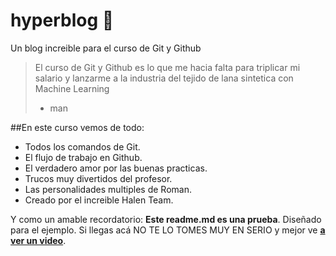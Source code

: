 # hyperblog 🤠
Un blog increible para el curso de Git y Github
>El curso de Git y Github es lo que me hacia falta para triplicar mi salario y lanzarme a la industria del tejido de lana sintetica con Machine Learning
> - man

##En este curso vemos de todo:
* Todos los comandos de Git.
* El flujo de trabajo en Github.
* El verdadero amor por las buenas practicas.
* Trucos muy divertidos del profesor.
* Las personalidades multiples de Roman.
* Creado por el increible Halen Team.


Y como un amable recordatorio: **Este readme.md es una prueba**. Diseñado para el ejemplo. Si llegas acá NO TE LO TOMES MUY EN SERIO y mejor ve [**a ver un video**](https://www.youtube.com/watch?v=T56Rpiatjzo/ "a ver un video").
